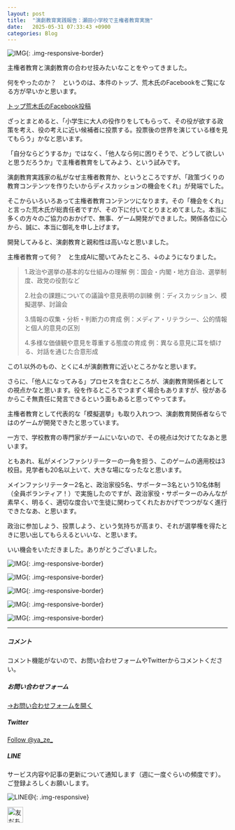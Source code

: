 ```yaml
---
layout: post
title:  "演劇教育実践報告：瀬田小学校で主権者教育実施"
date:   2025-05-31 07:33:43 +0900
categories: Blog
---
```


![IMG]({{site.baseurl}}/img/2025/20250531_01.jpg){: .img-responsive-border}

主権者教育と演劇教育の合わせ技みたいなことをやってきました。

何をやったのか？　というのは、本件のトップ、荒木氏のFacebookをご覧になる方が早いかと思います。

[トップ荒木氏のFacebook投稿](https://www.facebook.com/story.php?story_fbid=4164554497161172&id=100008199878689&rdid=j125KHOlDo3ciiQ7#)

ざっとまとめると、「小学生に大人の役作りをしてもらって、その役が欲する政策を考え、役の考えに近い候補者に投票する。投票後の世界を演じている様を見てもらう」かなと思います。

「自分ならどうするか」ではなく、「他人なら何に困りそうで、どうして欲しいと思うだろうか」で主権者教育をしてみよう、という試みです。

演劇教育実践家の私がなぜ主権者教育か、というところですが、「政策づくりの教育コンテンツを作りたいからディスカッションの機会をくれ」が発端でした。

そこからいろいろあって主権者教育コンテンツになります。その「機会をくれ」と言った荒木氏が総責任者ですが、その下に付いてとりまとめてました。本当に多くの方々のご協力のおかげで、無事、ゲーム開発ができました。関係各位に心から、誠に、本当に御礼を申し上げます。

開発してみると、演劇教育と親和性は高いなと思いました。

主権者教育って何？　と生成AIに聞いてみたところ、↓のようになりました。

> 1.政治や選挙の基本的な仕組みの理解
> 例：国会・内閣・地方自治、選挙制度、政党の役割など
> 
> 2.社会の課題についての議論や意見表明の訓練
> 例：ディスカッション、模擬選挙、討論会
> 
> 3.情報の収集・分析・判断力の育成
> 例：メディア・リテラシー、公的情報と個人的意見の区別
> 
> 4.多様な価値観や意見を尊重する態度の育成
> 例：異なる意見に耳を傾ける、対話を通じた合意形成

この1.以外のもの、とくに4.が演劇教育に近いところかなと思います。

さらに、「他人になってみる」プロセスを含むところが、演劇教育関係者としての視点かなと思います。役を作るところでつまずく場合もありますが、役があるからこそ無責任に発言できるという面もあると思ってやってます。

主権者教育として代表的な「模擬選挙」も取り入れつつ、演劇教育関係者ならではのゲームが開発できたと思っています。

一方で、学校教育の専門家がチームにいないので、その視点は欠けてたなあと思います。

ともあれ、私がメインファシリテーターの一角を担う、このゲームの適用校は3校目。見学者も20名以上いて、大きな場になったなと思います。

メインファシリテーター2名と、政治家役5名、サポーター3名という10名体制（全員ボランティア！）で実施したのですが、政治家役・サポーターのみんなが素早く、明るく、適切な度合いで生徒に関わってくれたおかげでつつがなく進行できたなあ、と思います。

政治に参加しよう、投票しよう、という気持ちが高まり、それが選挙権を得たときに思い出してもらえるといいな、と思います。

いい機会をいただきました。ありがとうございました。

![IMG]({{site.baseurl}}/img/2025/20250531_02.jpg){: .img-responsive-border}

![IMG]({{site.baseurl}}/img/2025/20250531_03.jpg){: .img-responsive-border}

![IMG]({{site.baseurl}}/img/2025/20250531_04.jpg){: .img-responsive-border}

![IMG]({{site.baseurl}}/img/2025/20250531_05.jpg){: .img-responsive-border}

![IMG]({{site.baseurl}}/img/2025/20250531_06.jpg){: .img-responsive-border}




---
##### コメント
コメント機能がないので、お問い合わせフォームやTwitterからコメントください。

##### お問い合わせフォーム
[→お問い合わせフォームを開く]({{site.baseurl}}/docs/contact/)

##### Twitter

<a href="https://twitter.com/ya_ze_?ref_src=twsrc%5Etfw" class="twitter-follow-button" data-show-count="false">Follow @ya_ze_</a><script async src="https://platform.twitter.com/widgets.js" charset="utf-8"></script>


##### LINE

サービス内容や記事の更新について通知します（週に一度ぐらいの頻度です）。
ご登録よろしくお願いします。

![LINE@]({{site.baseurl}}/img/lineat.png){: .img-responsive}

<a href="https://line.me/R/ti/p/%40tqt3140x"><img height="36" border="0" alt="友だち追加" src="https://scdn.line-apps.com/n/line_add_friends/btn/ja.png"></a>
